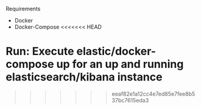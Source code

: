 Requirements
- Docker
- Docker-Compose
<<<<<<< HEAD

Run:
Execute elastic/docker-compose up for an up and running elasticsearch/kibana instance
=======
>>>>>>> eeaf82e1a12cc4e7ed85e7fee8b537bc7615eda3
